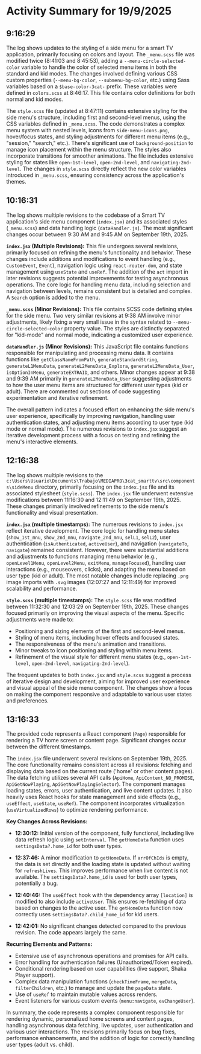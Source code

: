 # Activity Summary for 19/9/2025

## 9:16:29
The log shows updates to the styling of a side menu for a smart TV application, primarily focusing on colors and layout.  The `_menu.scss` file was modified twice (8:41:03 and 8:45:53), adding a `--menu-circle-selected-color` variable to handle the color of selected menu items in both the standard and kid modes.  The changes involved defining various CSS custom properties (`--menu-bg-color`, `--submenu-bg-color`, etc.) using Sass variables based on a `$base-color-3cat-` prefix. These variables were defined in `colors.scss` at 8:46:17.  This file contains color definitions for both normal and kid modes.

The `style.scss` file (updated at 8:47:11) contains extensive styling for the side menu's structure, including first and second-level menus, using the CSS variables defined in `_menu.scss`.  The code demonstrates a complex menu system with nested levels, icons from `side-menu-icons.png`, hover/focus states, and styling adjustments for different menu items (e.g., "session," "search," etc.).  There's significant use of `background-position` to manage icon placement within the menu structure.  The styles also incorporate transitions for smoother animations.  The file includes extensive styling for states like `open-1st-level`, `open-2nd-level`, and `navigating-2nd-level`. The changes in `style.scss` directly reflect the new color variables introduced in `_menu.scss`, ensuring consistency across the application's themes.


## 10:16:31
The log shows multiple revisions to the codebase of a Smart TV application's side menu component (`index.jsx`) and its associated styles (`_menu.scss`) and data handling logic (`dataHandler.js`).  The most significant changes occur between 9:30 AM and 9:45 AM on September 19th, 2025.

**`index.jsx` (Multiple Revisions):** This file undergoes several revisions, primarily focused on refining the menu's functionality and behavior.  These changes include additions and modifications to event handling (e.g., `CustomEvent`, `Event`), navigation logic using `react-router-dom`, and state management using `useState` and `useRef`.  The addition of the `act` import in later revisions suggests potential improvements for testing asynchronous operations. The core logic for handling menu data, including selection and navigation between levels, remains consistent but is detailed and complex.  A `Search` option is added to the menu.

**`_menu.scss` (Minor Revisions):**  This file contains SCSS code defining styles for the side menu. Two very similar revisions at 9:38 AM  involve minor adjustments, likely fixing a very small issue in the syntax related to  `--menu-circle-selected-color` property value.  The styles are distinctly separated for "kid-mode" and normal mode, indicating a customized user experience.


**`dataHandler.js` (Minor Revisions):** This JavaScript file contains functions responsible for manipulating and processing menu data. It contains functions like `getClassNameFromPath`, `generateStandardString`, `generateL1MenuData`, `generateL2MenuData_Explora`, `generateL2MenuData_User`, `isOptionInMenu`,  `generateEXTRAID`, and others.  Minor changes appear at 9:38 and 9:39 AM  primarily in `generateL2MenuData_User` suggesting adjustments to how the user menu items are structured for different user types (kid or adult).  There are commented out sections of code suggesting experimentation and iterative refinement.


The overall pattern indicates a focused effort on enhancing the side menu's user experience, specifically by improving navigation, handling user authentication states,  and adjusting menu items according to user type (kid mode or normal mode). The numerous revisions to `index.jsx` suggest an iterative development process with a focus on testing and refining the menu's interactive elements.


## 12:16:38
The log shows multiple revisions to the `c:\Users\Usuario\Documents\Trabajo\MEDIAPRO\3cat_smarttv\src\components\sideMenu` directory, primarily focusing on the `index.jsx` file and its associated stylesheet (`style.scss`).  The `index.jsx` file underwent extensive modifications between 11:16:30 and 12:11:49 on September 19th, 2025.  These changes primarily involved refinements to the side menu's functionality and visual presentation.

**`index.jsx` (multiple timestamps):**  The numerous revisions to `index.jsx` reflect iterative development.  The core logic for handling menu states (`show_1st_mnu`, `show_2nd_mnu`, `navigate_2nd_mnu`, `selL1`, `selL2`), user authentication (`isAuthenticated`, `activeUser`), and navigation (`navigateTo`, `navigate`) remained consistent. However, there were  substantial additions and adjustments to functions managing menu behavior (e.g., `openLevel1Menu`, `openLevel2Menu`, `exitMenu`, `manageFocused`),  handling user interactions (e.g., mouseovers, clicks), and adapting the menu based on user type (kid or adult).  The most notable changes include replacing `.png` image imports with `.svg` images (12:07:27 and 12:11:49) for improved scalability and performance.

**`style.scss` (multiple timestamps):** The `style.scss` file was modified between 11:32:30 and 12:03:29 on September 19th, 2025. These changes focused primarily on improving the visual aspects of the menu.  Specific adjustments were made to:

*   Positioning and sizing elements of the first and second-level menus.
*   Styling of menu items, including hover effects and focused states.
*   The responsiveness of the menu's animation and transitions.
*   Minor tweaks to icon positioning and styling within menu items.
*   Refinement of the visual style for different menu states (e.g., `open-1st-level`, `open-2nd-level`, `navigating-2nd-level`).

The frequent updates to both `index.jsx` and `style.scss` suggest a process of iterative design and development, aiming for improved user experience and visual appeal of the side menu component. The changes show a focus on making the component responsive and adaptable to various user states and preferences.


## 13:16:33
The provided code represents a React component (`Page`) responsible for rendering a TV home screen or content page.  Significant changes occur between the different timestamps.

The `index.jsx` file underwent several revisions on September 19th, 2025.  The core functionality remains consistent across all revisions: fetching and displaying data based on the current route ('home' or other content pages).  The data fetching utilizes several API calls (`ApiHome`, `ApiContent_NO_PROMISE`, `ApiGetNowPlaying`, `ApiGetNowPlayingSelector`). The component manages loading states, errors, user authentication, and live content updates.  It also heavily uses React hooks for state management and side effects (e.g., `useEffect`, `useState`, `useRef`).  The component incorporates virtualization (`useVirtualizedRows`) to optimize rendering performance.

**Key Changes Across Revisions:**

* **12:30:12:** Initial version of the component, fully functional, including live data refresh logic using `setInterval`.  The `getHomeData` function uses `settingsData?.home_id` for both user types.

* **12:37:46:** A minor modification to `getHomeData`. If `arrOfChIds` is empty, the data is set directly and the loading state is updated without waiting for `refreshLives`.  This improves performance when live content is not available. The `settingsData?.home_id` is used for both user types, potentially a bug.

* **12:40:46:**  The `useEffect` hook with the dependency array `[location]` is modified to also include `activeUser`. This ensures re-fetching of data based on changes to the active user. The `getHomeData` function now correctly uses `settingsData?.child_home_id` for kid users.


* **12:42:01:** No significant changes detected compared to the previous revision. The code appears largely the same.


**Recurring Elements and Patterns:**

* Extensive use of asynchronous operations and promises for API calls.
* Error handling for authentication failures (Unauthorized/Token expired).
* Conditional rendering based on user capabilities (live support, Shaka Player support).
* Complex data manipulation functions (`checkTimeFrame`, `mergeData`, `filterChildren`, etc.) to manage and update the `pageData` state.
* Use of `useRef` to maintain mutable values across renders.
* Event listeners for various custom events (`menu:navigate`, `evChangeUser`).

In summary, the code represents a complex component responsible for rendering dynamic, personalized home screens and content pages,  handling asynchronous data fetching, live updates, user authentication and various user interactions.  The revisions primarily focus on bug fixes, performance enhancements, and the addition of logic for correctly handling user types (adult vs. child).
